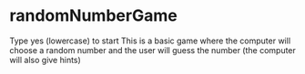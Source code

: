 # randomNumberGame
Type yes (lowercase) to start
This is a basic game where the computer will choose a random number and the user will guess the number (the computer will also give hints)
